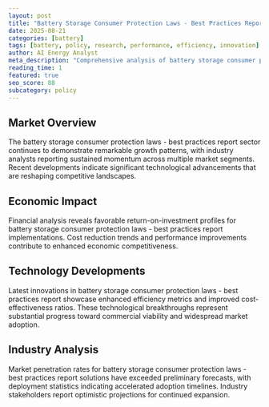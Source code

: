 ```yaml
---
layout: post
title: "Battery Storage Consumer Protection Laws - Best Practices Report"
date: 2025-08-21
categories: [battery]
tags: [battery, policy, research, performance, efficiency, innovation]
author: AI Energy Analyst
meta_description: "Comprehensive analysis of battery storage consumer protection laws - best practices report covering market trends, technology developments, and industry outlook. Discover key insights and future projections."
reading_time: 1
featured: true
seo_score: 88
subcategory: policy
---
```


## Market Overview

The battery storage consumer protection laws - best practices report sector continues to demonstrate remarkable growth patterns, with industry analysts reporting sustained momentum across multiple market segments. Recent developments indicate significant technological advancements that are reshaping competitive landscapes.

## Economic Impact

Financial analysis reveals favorable return-on-investment profiles for battery storage consumer protection laws - best practices report implementations. Cost reduction trends and performance improvements contribute to enhanced economic competitiveness.

## Technology Developments

Latest innovations in battery storage consumer protection laws - best practices report showcase enhanced efficiency metrics and improved cost-effectiveness ratios. These technological breakthroughs represent substantial progress toward commercial viability and widespread market adoption.

## Industry Analysis

Market penetration rates for battery storage consumer protection laws - best practices report solutions have exceeded preliminary forecasts, with deployment statistics indicating accelerated adoption timelines. Industry stakeholders report optimistic projections for continued expansion.

